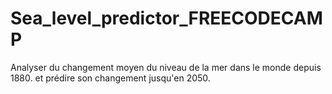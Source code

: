 # Sea_level_predictor_FREECODECAMP
Analyser du changement moyen du niveau de la mer dans le monde depuis 1880. et prédire son changement jusqu'en 2050.
